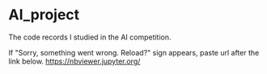 # AI_project
The code records I studied in the AI competition.

If "Sorry, something went wrong. Reload?" sign appears, paste url after the link below. 
https://nbviewer.jupyter.org/
